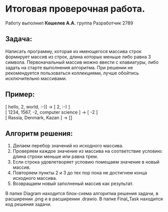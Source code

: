 # Итоговая проверочная работа.  
Работу выполнил **Кошелев А.А.** группа Разработчик 2789

## Задача:  
Написать программу, которая из имеющегося массива строк формирует массив из строк, длина которых меньше либо равна 3 символа. Первоначальный массив можно ввести с клавиатуры, либо задать на старте выполнения алгоритма. При решении не рекомендуется пользоваться коллекциями, лучше обойтись исключительно массивами.

## Пример:  

[ hello, 2, world, :-)] -> [ 2, :-) ]  
[ 1234, 1567, -2, computer science ] -> [ -2 ]  
[ Rassia, Denmark, Kazan ] -> []

## Алгоритм решения: 

1) Делаем перебор значений из исходного массива.  
2) Проверяем каждое значение из массива на соответствие условию: длина строки меньше или равна трем.  
3) Если строка удовлетворяет условию помещаем значение в новый массив.  
4) Повторяем пункты 2 и 3 до тех пор пока не достигнем конца исходного массива.  
5) Возвращаем новый заполненый массив как результат.  

В папке Diagram находится блок-схема алгоритма решения задачи, в расширении .png и в расширении .drawio.
В папке Final_Task находится код решения задачи.
